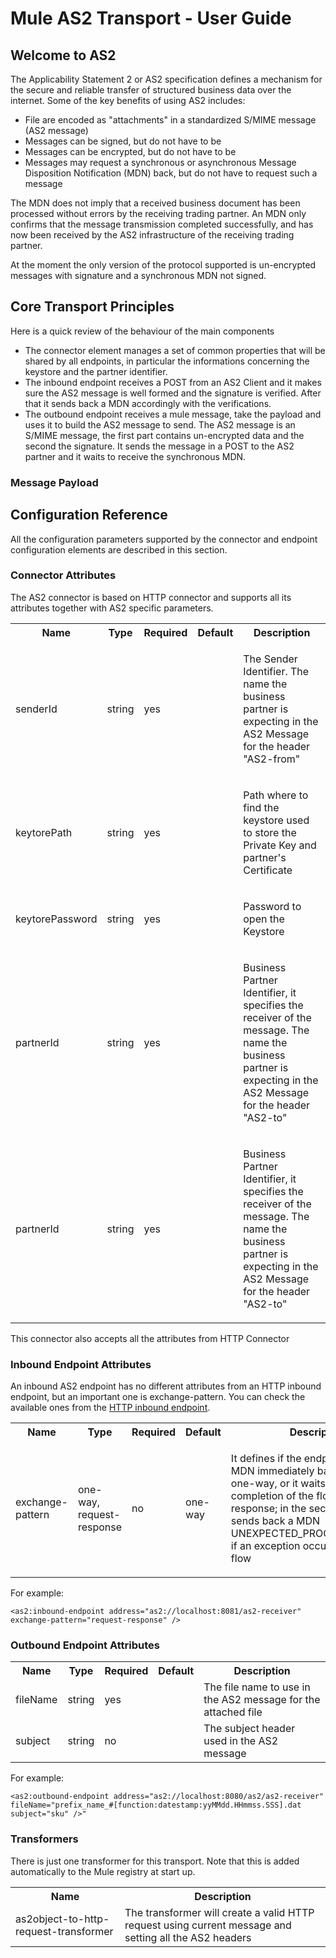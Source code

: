 Mule AS2 Transport - User Guide 
===============================

Welcome to AS2
--------------

The Applicability Statement 2 or AS2 specification defines a mechanism for the secure and reliable transfer of structured
business data over the internet.
Some of the key benefits of using AS2 includes:

- File are encoded as "attachments" in a standardized S/MIME message (AS2 message)
- Messages can be signed, but do not have to be
- Messages can be encrypted, but do not have to be
- Messages may request a synchronous or asynchronous Message Disposition Notification (MDN) back, but do not have to request such a message


The MDN does not imply that a received business document has been processed without errors by the receiving trading partner. An MDN only 
confirms that the message transmission completed successfully, and has now been received by the AS2 infrastructure of the receiving trading partner.

At the moment the only version of the protocol supported is un-encrypted messages with signature and a synchronous MDN not signed.


Core Transport Principles
-------------------------

Here is a quick review of the behaviour of the main components

- The connector element manages a set of common properties that will be shared by all endpoints, in particular the informations concerning the keystore
  and the partner identifier.
- The inbound endpoint receives a POST from an AS2 Client and it makes sure the AS2 message is well formed and the signature is verified.
  After that it sends back a MDN accordingly with the verifications.
- The outbound endpoint receives a mule message, take the payload and uses it to build the AS2 message to send. The AS2 message is an S/MIME message, 
  the first part contains un-encrypted data and the second the signature. It sends the message in a POST to the AS2 partner and it waits to receive the 
  synchronous MDN. 

### Message Payload 

Configuration Reference
-----------------------

All the configuration parameters supported by the connector and endpoint configuration elements are described in this section.

### Connector Attributes

The AS2 connector is based on HTTP connector and supports all its attributes together with AS2 specific parameters.

<table class="confluenceTable" >
	<tr>
		<th>Name</th>
		<th>Type</th>
		<th>Required</th>
		<th>Default</th>		
		<th>Description</th>
	</tr>
	<tr>
		<td>senderId</td>
		<td>string</td>
		<td>yes</td>	
		<td></td>
		<td><p>The Sender Identifier. The name the business partner is expecting in the AS2 Message for the header "AS2-from"</p></td>							
	</tr>
	<tr>
		<td>keytorePath</td>
		<td>string</td>
		<td>yes</td>	
		<td></td>
		<td><p>Path where to find the keystore used to store the Private Key and partner's Certificate</p></td>						
	</tr>
	<tr>
		<td>keytorePassword</td>
		<td>string</td>
		<td>yes</td>	
		<td></td>
		<td><p>Password to open the Keystore</p></td>							
	</tr>	
	<tr>
		<td>partnerId</td>
		<td>string</td>
		<td>yes</td>	
		<td></td>
		<td><p>Business Partner Identifier, it specifies the receiver of the message. The name the business partner is expecting in the AS2 Message for the header "AS2-to"</p>
		</td>		
	<tr>
		<td>partnerId</td>
		<td>string</td>
		<td>yes</td>	
		<td></td>
		<td><p>Business Partner Identifier, it specifies the receiver of the message. The name the business partner is expecting in the AS2 Message for the header "AS2-to"</p></td>							
	</tr>				
</table>

This connector also accepts all the attributes from HTTP Connector

### Inbound Endpoint Attributes

An inbound AS2 endpoint has no different attributes from an HTTP inbound endpoint, but an important one is exchange-pattern.
You can check the available ones from the <a href="http://www.mulesoft.org/documentation-3.2/display/MULE2USER/HTTP+Transport" title="HTTP Transport">HTTP inbound endpoint</a>.

<table class="confluenceTable" >
	<tr>
		<th>Name</th>
		<th>Type</th>
		<th>Required</th>
		<th>Default</th>		
		<th>Description</th>
	</tr>
	<tr>
		<td>exchange-pattern</td>
		<td>one-way, request-response</td>
		<td>no</td>	
		<td>one-way</td>
		<td><p>It defines if the endpoint sends the MDN immediately back to sender, one-way, or it waits for the completion of the flow, request-response; in the second case it sends back a MDN UNEXPECTED_PROCESSING_ERROR if an exception occurs during the flow</p></td>							
	</tr>
</table>

For example:

	<as2:inbound-endpoint address="as2://localhost:8081/as2-receiver" exchange-pattern="request-response" />


### Outbound Endpoint Attributes

<table class="confluenceTable" >
	<tr>
		<th>Name</th>
		<th>Type</th>
		<th>Required</th>
		<th>Default</th>
		<th>Description</th>								
	</tr>
	<tr>
		<td>fileName</td>
		<td>string</td>
		<td>yes</td>
		<td></td>
		<td>The file name to use in the AS2 message for the attached file</td>
	</tr>
	<tr>
		<td>subject</td>
		<td>string</td>
		<td>no</td>
		<td></td>
		<td>The subject header used in the AS2 message</td>
	</tr>
</table>




For example:

	<as2:outbound-endpoint address="as2://localhost:8080/as2/as2-receiver" fileName="prefix_name_#[function:datestamp:yyMMdd.HHmmss.SSS].dat subject="sku" />"



### Transformers

There is just one transformer for this transport. Note that this is added automatically to the Mule registry at start up.


<table class="confluenceTable" >
	<tr>
		<th>Name</th>
		<th>Description</th>
	</tr>
	<tr>
		<td>as2object-to-http-request-transformer</td>
		<td>The transformer will create a valid HTTP request using current message and setting all the AS2 headers</td>
	</tr>
</table>

